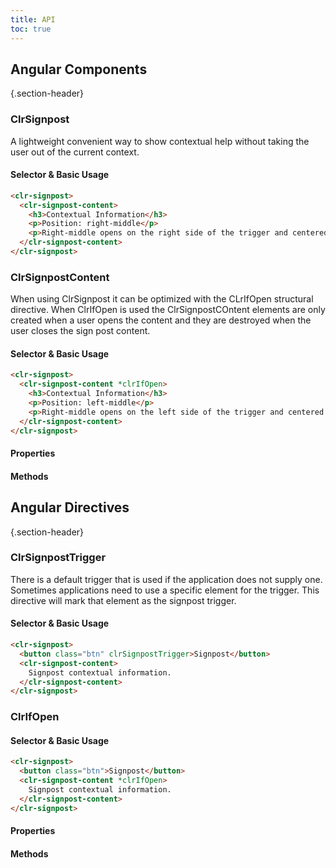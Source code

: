 ```yaml
---
title: API
toc: true
---
```


## Angular Components

{.section-header}

### ClrSignpost

A lightweight convenient way to show contextual help without taking the user out of the current context.

#### Selector & Basic Usage

```html
<clr-signpost>
  <clr-signpost-content>
    <h3>Contextual Information</h3>
    <p>Position: right-middle</p>
    <p>Right-middle opens on the right side of the trigger and centered vertically on the trigger.</p>
  </clr-signpost-content>
</clr-signpost>
```

### ClrSignpostContent

When using ClrSignpost it can be optimized with the CLrIfOpen structural directive. When ClrIfOpen is used the ClrSignpostCOntent elements are only created when a user opens the content and they are destroyed when the user closes the sign post content.

#### Selector & Basic Usage

```html
<clr-signpost>
  <clr-signpost-content *clrIfOpen>
    <h3>Contextual Information</h3>
    <p>Position: left-middle</p>
    <p>Right-middle opens on the left side of the trigger and centered vertically on the trigger.</p>
  </clr-signpost-content>
</clr-signpost>
```

#### Properties

<DocComponentApi component="ClrSignpostContent" item="bindings" />

#### Methods

<DocComponentApi component="ClrSignpostContent" item="methods" />

## Angular Directives

{.section-header}

### ClrSignpostTrigger

There is a default trigger that is used if the application does not supply one. Sometimes applications need to use a specific element for the trigger.
This directive will mark that element as the signpost trigger.

#### Selector & Basic Usage

```html
<clr-signpost>
  <button class="btn" clrSignpostTrigger>Signpost</button>
  <clr-signpost-content>
    Signpost contextual information.
  </clr-signpost-content>
</clr-signpost>
```

### ClrIfOpen

#### Selector & Basic Usage

```html
<clr-signpost>
  <button class="btn">Signpost</button>
  <clr-signpost-content *clrIfOpen>
    Signpost contextual information.
  </clr-signpost-content>
</clr-signpost>
```

#### Properties

<DocComponentApi component="ClrIfOpen" item="bindings" />

#### Methods

<DocComponentApi component="ClrIfOpen" item="methods" />
